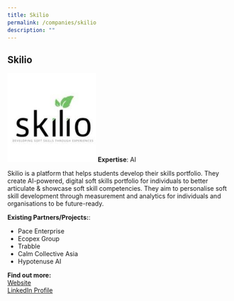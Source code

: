```yaml
---
title: Skilio
permalink: /companies/skilio
description: ""
---
```

## Skilio

![Alt text for image on Isomer site](/images/Skilio.png)
**Expertise**: AI

Skilio is a platform that helps students develop their skills portfolio. They create AI-powered, digital soft skills portfolio for individuals to better articulate & showcase soft skill competencies. They aim to personalise soft skill development through measurement and analytics for individuals and organisations to be future-ready.

**Existing Partners/Projects:**: 
* Pace Enterprise
* Ecopex Group
* Trabble
* Calm Collective Asia
* Hypotenuse AI

**Find out more:** \
[Website](https://skilio.co/)\
[LinkedIn Profile](https://www.linkedin.com/company/skilio/)